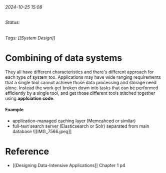 
###### 2024-10-25 15:08
###### Status:
###### Tags: [[System Design]]

# Combining of data systems

They all have different characteristics and there's different approach for each type of system too. 
Applications may have wide ranging requirements that a single tool cannot achieve those data processing and storage need alone. Instead the work get broken down into tasks that can be performed efficiently by a single tool, and get those different tools stitched together using __applciation code__.

#### Example
- application-managed caching layer (Memcahced or similar)
- full-text search server (Elasticsearch or Solr) separated from main database
![[IMG_7566.jpeg]]


# Reference
- [[Designing Data-Intensive Applications]] Chapter 1 p4
